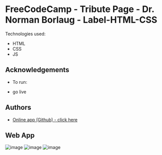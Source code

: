 # FreeCodeCamp - Tribute Page - Dr. Norman Borlaug - Label-HTML-CSS

Technologies used:

- HTML
- CSS
- JS

## Acknowledgements

- To run:

- go live

## Authors

- [Online app (Github) - click here](https://tiagoc0sta.github.io/Tribute-Page/)

## Web App

![image](https://user-images.githubusercontent.com/63982700/214996144-63716017-d398-432e-9d8a-d87b98772753.png)
![image](https://user-images.githubusercontent.com/63982700/214996200-6a957726-e40b-4ed3-8e99-be5b32c997ba.png)
![image](https://user-images.githubusercontent.com/63982700/214996259-84058b5b-0207-460b-a945-50ad9612dc18.png)

